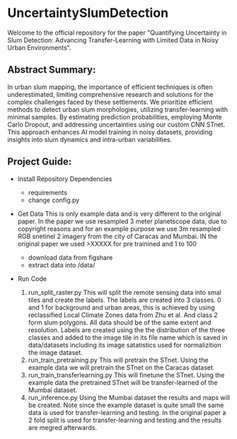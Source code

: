 # UncertaintySlumDetection

Welcome to the official repository for the paper "Quantifying Uncertainty in Slum Detection: Advancing Transfer-Learning with Limited Data in Noisy Urban Environments".

## Abstract Summary:

In urban slum mapping, the importance of efficient techniques is often underestimated, limiting comprehensive research and solutions for the complex challenges faced by these settlements. We prioritize efficient methods to detect urban slum morphologies, utilizing transfer-learning with minimal samples. By estimating prediction probabilities, employing Monte Carlo Dropout, and addressing uncertainties using our custom CNN STnet. This approach enhances AI model training in noisy datasets, providing insights into slum dynamics and intra-urban variabilities.



## Project Guide:

* Install Repository Dependencies

    * requirements
    * change config.py

* Get Data
This is only example data and is very different to the original paper. In the paper we use resampled 3 meter planetscope data, due to copyright reasons and for an example purpose we use 3m resampled RGB snetinel 2 imagery from the city of Caracas and Mumbai. IN the original paper we used >XXXXX for pre trainined and 1 to 100

    * download data from figshare
    * extract data into /data/

* Run Code

    1. run_split_raster.py
        This will split the remote sensing data into smal tiles and create the labels. The labels are created into 3 classes. 0 and 1 for background and urban areas, this is achieved by using reclassified Local Climate Zones data from Zhu et al. And class 2 form slum polygons. All data should be of the same extent and resolution. Labels are created using the the distribution of the three classes and added to the image tile in its file name which is saved in data/datasets including its image satatistics used for normalizition the image dataset.
    2. run_train_pretraining.py
        This will pretrain the STnet. Using the example data we will pretrain the STnet on the Caracas dataset.
    3. run_train_transferlearning.py
        This will finetune the STnet. Using the example data the pretrained STnet will be transfer-learned of the Mumbai dataset.
    4. run_inference.py
        Using the Mumbai dataset the results and maps will be created. Note since the example dataset is quite small the same data is used for transfer-learning and testing. In the original paper a 2 fold split is used for transfer-learning and testing and the results are megred afterwards.